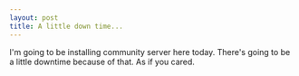 ```yaml
---
layout: post
title: A little down time...
---
```

I'm going to be installing community server here today. There's going to 
be a little downtime because of that. As if you cared.